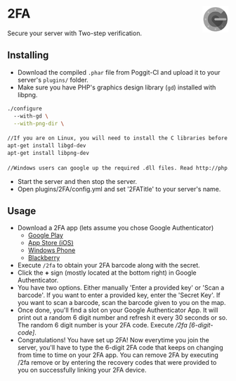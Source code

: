 # 2FA<img src="https://github.com/Muqsit/2FA/blob/master/resources/GoogleAuthenticator.png" width="60" height="60" align="right"></img>
Secure your server with Two-step verification.

## Installing
- Download the compiled `.phar` file from Poggit-CI and upload it to your server's `plugins/` folder.
- Make sure you have PHP's graphics design library (`gd`) installed with libpng.
```bash
./configure
  --with-gd \
  --with-png-dir \
  
//If you are on Linux, you will need to install the C libraries before installing php-gd.
apt-get install libgd-dev
apt-get install libpng-dev

//Windows users can google up the required .dll files. Read http://php.net/manual/en/image.installation.php
```
- Start the server and then stop the server.
- Open plugins/2FA/config.yml and set '2FATitle' to your server's name.

## Usage
- Download a 2FA app (lets assume you chose Google Authenticator)
  - [Google Play](https://play.google.com/store/apps/details?id=com.google.android.apps.authenticator2&hl=en)
  - [App Store (iOS)](https://itunes.apple.com/us/app/google-authenticator/id388497605?mt=8)
  - [Windows Phone](https://www.microsoft.com/en-us/store/p/microsoft-authenticator/9nblgggzmcj6)
  - [Blackberry](https://appworld.blackberry.com/webstore/content/29401059/?lang=en)
- Execute `/2fa` to obtain your 2FA barcode along with the secret.
- Click the **+** sign (mostly located at the bottom right) in Google Authenticator.
- You have two options. Either manually 'Enter a provided key' or 'Scan a barcode'. If you want to enter a provided key, enter the 'Secret Key'. If you want to scan a barcode, scan the barcode given to you on the map.
- Once done, you'll find a slot on your Google Authenticator App. It will print out a random 6 digit number and refresh it every 30 seconds or so. The random 6 digit number is your 2FA code. Execute _/2fa [6-digit-code]_.
- Congratulations! You have set up 2FA! Now everytime you join the server, you'll have to type the 6-digit 2FA code that keeps on changing from time to time on your 2FA app. You can remove 2FA by executing /2fa remove or by entering the recovery codes that were provided to you on successfully linking your 2FA device.

